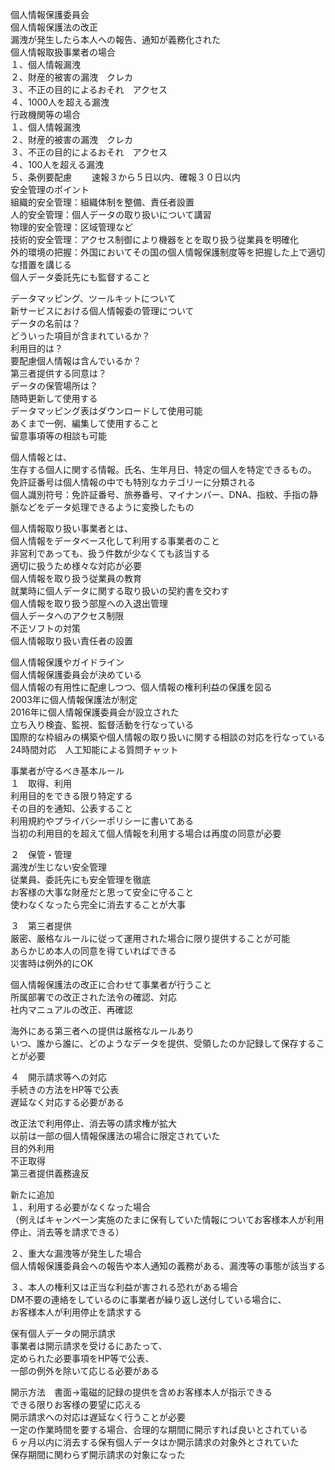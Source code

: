 個人情報保護委員会  
個人情報保護法の改正  
漏洩が発生したら本人への報告、通知が義務化された  
個人情報取扱事業者の場合    
１、個人情報漏洩  
２、財産的被害の漏洩　クレカ  
３、不正の目的によるおそれ　アクセス  
４、1000人を超える漏洩  
行政機関等の場合  
１、個人情報漏洩  
２、財産的被害の漏洩　クレカ  
３、不正の目的によるおそれ　アクセス  
４、100人を超える漏洩  
５、条例要配慮　　
速報３から５日以内、確報３０日以内  
安全管理のポイント  
組織的安全管理：組織体制を整備、責任者設置  
人的安全管理：個人データの取り扱いについて講習  
物理的安全管理：区域管理など  
技術的安全管理：アクセス制御により機器をとを取り扱う従業員を明確化  
外的環境の把握：外国においてその国の個人情報保護制度等を把握した上で適切な措置を講じる  
個人データ委託先にも監督すること  

データマッピング、ツールキットについて  
新サービスにおける個人情報委の管理について  
データの名前は？  
どういった項目が含まれているか？  
利用目的は？  
要配慮個人情報は含んでいるか？  
第三者提供する同意は？  
データの保管場所は？  
随時更新して使用する  
データマッピング表はダウンロードして使用可能  
あくまで一例、編集して使用すること  
留意事項等の相談も可能  

個人情報とは、  
生存する個人に関する情報。氏名、生年月日、特定の個人を特定できるもの。  
免許証番号は個人情報の中でも特別なカテゴリーに分類される  
個人識別符号：免許証番号、旅券番号、マイナンバー、DNA、指紋、手指の静脈などをデータ処理できるように変換したもの  

個人情報取り扱い事業者とは、  
個人情報をデータベース化して利用する事業者のこと  
非営利であっても、扱う件数が少なくても該当する  
適切に扱うため様々な対応が必要  
個人情報を取り扱う従業員の教育  
就業時に個人データに関する取り扱いの契約書を交わす  
個人情報を取り扱う部屋への入退出管理  
個人データへのアクセス制限  
不正ソフトの対策  
個人情報取り扱い責任者の設置　　

個人情報保護やガイドライン  
個人情報保護委員会が決めている  
個人情報の有用性に配慮しつつ、個人情報の権利利益の保護を図る  
2003年に個人情報保護法が制定  
2016年に個人情報保護委員会が設立された  
立ち入り検査、監視、監督活動を行なっている  
国際的な枠組みの構築や個人情報の取り扱いに関する相談の対応を行なっている  
24時間対応　人工知能による質問チャット　　

事業者が守るべき基本ルール  
１　取得、利用  
利用目的をできる限り特定する  
その目的を通知、公表すること  
利用規約やプライバシーポリシーに書いてある  
当初の利用目的を超えて個人情報を利用する場合は再度の同意が必要  

２　保管・管理  
漏洩が生じない安全管理  
従業員、委託先にも安全管理を徹底  
お客様の大事な財産だと思って安全に守ること  
使わなくなったら完全に消去することが大事　　

３　第三者提供  
厳密、厳格なルールに従って運用された場合に限り提供することが可能  
あらかじめ本人の同意を得ていればできる  
災害時は例外的にOK 

個人情報保護法の改正に合わせて事業者が行うこと  
所属部署での改正された法令の確認、対応  
社内マニュアルの改正、再確認　　

海外にある第三者への提供は厳格なルールあり  
いつ、誰から誰に、どのようなデータを提供、受領したのか記録して保存することが必要  

４　開示請求等への対応  
手続きの方法をHP等で公表  
遅延なく対応する必要がある  

改正法で利用停止、消去等の請求権が拡大  
以前は一部の個人情報保護法の場合に限定されていた  
目的外利用  
不正取得  
第三者提供義務違反  

新たに追加  
１、利用する必要がなくなった場合  
（例えばキャンペーン実施のたまに保有していた情報についてお客様本人が利用停止、消去等を請求できる）　　

２、重大な漏洩等が発生した場合  
個人情報保護委員会への報告や本人通知の義務がある、漏洩等の事態が該当する  

３、本人の権利又は正当な利益が害される恐れがある場合  
DM不要の連絡をしているのに事業者が繰り返し送付している場合に、  
お客様本人が利用停止を請求する  

保有個人データの開示請求  
事業者は開示請求を受けるにあたって、  
定められた必要事項をHP等で公表、  
一部の例外を除いて応じる必要がある  

開示方法　書面→電磁的記録の提供を含めお客様本人が指示できる  
できる限りお客様の要望に応える  
開示請求への対応は遅延なく行うことが必要  
一定の作業時間を要する場合、合理的な期間に開示すれば良いとされている  
６ヶ月以内に消去する保有個人データはか開示請求の対象外とされていた  
保存期間に関わらず開示請求の対象になった  
